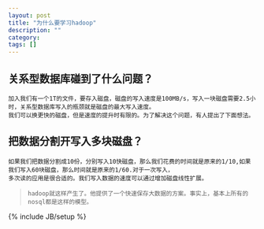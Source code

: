 ```yaml
---
layout: post
title: "为什么要学习hadoop"
description: ""
category: 
tags: []
---
```


## 关系型数据库碰到了什么问题？

    加入我们有一个1T的文件，要存入磁盘，磁盘的写入速度是100MB/s，写入一块磁盘需要2.5小时，关系型数据库写入的瓶颈就是磁盘的最大写入速度。
    我们可以换更快的磁盘，但是速度的提升时有限的。为了解决这个问题，有人提出了下面想法。
## 把数据分割开写入多块磁盘？
    如果我们把数据分割成10份，分别写入10快磁盘，那么我们花费的时间就是原来的1/10,如果我们写入60块磁盘，那么时间就是原来的1/60.对于一次写入，
    多次读的应用是很合适的。我们写入数据的速度可以通过增加磁盘线性扩展。
>   `hadoop就这样产生了。他提供了一个快速保存大数据的方案。事实上，基本上所有的nosql都是这样的模型。`



{% include JB/setup %}
